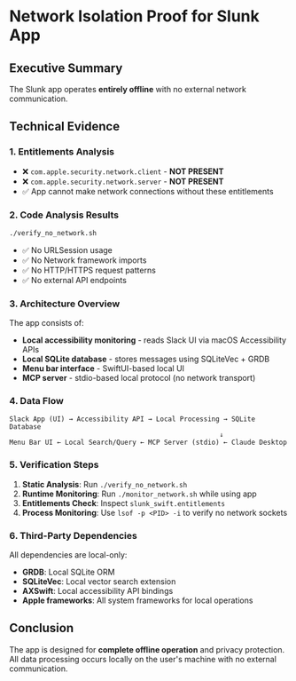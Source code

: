 # Network Isolation Proof for Slunk App

## Executive Summary
The Slunk app operates **entirely offline** with no external network communication.

## Technical Evidence

### 1. Entitlements Analysis
- ❌ `com.apple.security.network.client` - **NOT PRESENT**
- ❌ `com.apple.security.network.server` - **NOT PRESENT**  
- ✅ App cannot make network connections without these entitlements

### 2. Code Analysis Results
```bash
./verify_no_network.sh
```
- ✅ No URLSession usage
- ✅ No Network framework imports
- ✅ No HTTP/HTTPS request patterns
- ✅ No external API endpoints

### 3. Architecture Overview
The app consists of:
- **Local accessibility monitoring** - reads Slack UI via macOS Accessibility APIs
- **Local SQLite database** - stores messages using SQLiteVec + GRDB
- **Menu bar interface** - SwiftUI-based local UI
- **MCP server** - stdio-based local protocol (no network transport)

### 4. Data Flow
```
Slack App (UI) → Accessibility API → Local Processing → SQLite Database
                                                     ↓
Menu Bar UI ← Local Search/Query ← MCP Server (stdio) ← Claude Desktop
```

### 5. Verification Steps
1. **Static Analysis**: Run `./verify_no_network.sh`
2. **Runtime Monitoring**: Run `./monitor_network.sh` while using app
3. **Entitlements Check**: Inspect `slunk_swift.entitlements`
4. **Process Monitoring**: Use `lsof -p <PID> -i` to verify no network sockets

### 6. Third-Party Dependencies
All dependencies are local-only:
- **GRDB**: Local SQLite ORM
- **SQLiteVec**: Local vector search extension  
- **AXSwift**: Local accessibility API bindings
- **Apple frameworks**: All system frameworks for local operations

## Conclusion
The app is designed for **complete offline operation** and privacy protection. All data processing occurs locally on the user's machine with no external communication.